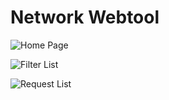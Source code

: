 # Network Webtool

![Home Page](https://cdn.statically.io/gh/atom-tr/atom-tr/src/prj/net.webtool/home.webp)

![Filter List](https://cdn.statically.io/gh/atom-tr/atom-tr/src/prj/net.webtool/list.webp)

![Request List](https://cdn.statically.io/gh/atom-tr/atom-tr/src/prj/net.webtool/requests.webp)
